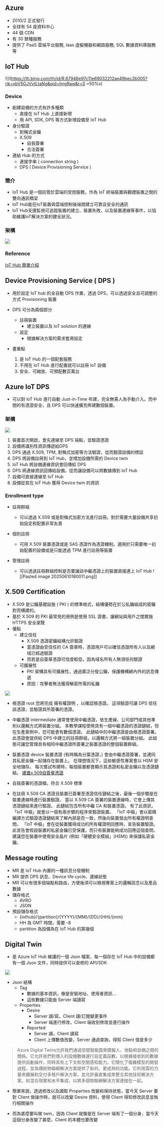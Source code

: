 ## Azure
+ 2010/2 正式發行
+ 全球有 54 座資料中心
+ 44 個 CDN
+ 有 30 餘種服務
+ 提供了 PaaS 雲端平台服務, Iaas 虛擬機器和網路服務, SQL 數據資料庫服務等

## IoT Hub
![](https://th.bing.com/th/id/R.67948e97c11e69032212ae49bec2b005?rik=xbV5GJVvtLtaNg&pid=ImgRaw&r=0 =50%x)

### Device
+ 創建設備的方式有許多種類
    + 直接在 IoT Hub 上直接新增
    + 用 API, SDK, DPS 等方式新增設備至 IoT Hub
+ 身分驗證
    + 對稱式金鑰
    + X.509
        + 自我簽署
        + 合法簽署
+ 連結 Hub 的方式
    + 連接字串 ( connection string )
    + DPS ( Device Provisioning Service )

### 簡介
+ IoT Hub 是一個託管於雲端的受控服務，作為 IoT 終端裝置與觀禮裝置之間的雙向通訊橋梁
+ IoT Hub能在IoT裝置與雲端控制後端間建立可靠且安全的通訊
+ IoT Hub支援監視可追蹤裝置的建立、裝置失敗，以及裝置連線等事件，以協助維護IoT解決方案的健全狀況。

### 架構
![](https://i.imgur.com/u8nxKDK.png)

### Reference
[IoT Hub 簡單介紹](https://hackmd.io/@KurtKoNote/S1pDyou1r#:~:text=%E9%80%B2%E5%85%A5Azure%E5%85%A5%E5%8F%A3%E7%B6%B2%E7%AB%99%EF%BC%8C%E5%88%B0%20IoT%20Hub%E8%A4%87%E8%A3%BD%E8%A6%81%E9%80%A3%E6%8E%A5%E8%A3%9D%E7%BD%AE%E7%9A%84%E5%90%8D%E7%A8%B1%EF%BC%9A%202.%20%E9%80%B2%E5%85%A5IoT%20Hub%EF%BC%8C%E9%BB%9E%E9%81%B8%E5%85%B1%E7%94%A8%E5%AD%98%E5%8F%96%E5%8E%9F%E5%89%87%EF%BC%8C%E9%BB%9E%E9%81%B8%22service%22%EF%BC%8C%E8%A4%87%E8%A3%BD%E9%80%A3%E6%8E%A5%E5%AD%97%E4%B8%B2%EF%BC%9A,3.%20%E9%80%B2%E5%85%A5%22azure-iot-samples-python-masteriot-hubQuickstartsback-end-application%22%20Azure%E7%AF%84%E4%BE%8B%E7%A8%8B%E5%BC%8F%E8%B3%87%E6%96%99%E5%A4%BE%EF%BC%8C%E9%96%8B%E5%95%9F%E7%AF%84%E4%BE%8B%E7%A8%8B%E5%BC%8F%EF%BC%9A%EF%BC%9A%204.%20%E5%A1%AB%E5%85%A5IoT%20Hub%E6%9C%8D%E5%8B%99%E9%80%A3%E6%8E%A5%E5%AD%97%E4%B8%B2%E8%B7%9F%E8%A3%9D%E7%BD%AE%E5%90%8D%E7%A8%B1%EF%BC%9A)

## Device Provisioning Service ( DPS )
+ 用於設定 IoT hub 的全自動 DPS 作業，透過 DPS，可以透過安全且可調整的方式 Provisioning 裝置

+ DPS 可分為兩個部分
    + 註冊裝置
        + 建立裝置以及 IoT solution 的連線
    + 設定
        + 根據解決方案的需求套用設定

+ 畫重點
    1. 是 IoT Hub 的一個配套服務
    2. 不用在 IoT Hub 進行配置就可以註冊 IoT 設備
    3. 安全、可縮放、可預配數百萬台


## Azure IoT DPS
+ 可以對 IoT Hub 進行自動 Just-in-Time 布建，完全無需人為手動介入。而中間的有憑證安全，且 DPS 可以快速擴充佈建數個裝置。

### 架構

![](https://learn.microsoft.com/zh-tw/azure/iot-dps/media/about-iot-dps/dps-provisioning-flow.png)

1. 裝置首次開啟，會先連線至 DPS 端點，並驗證憑證
2. 設備將識別性資訊傳遞給DPS
3. DPS 通過 X.509, TPM, 對稱式加密等方法驗證，從而驗證設備的標誌
4. DPS 將設備註冊到 IoT Hub，並增加設備所需的 Device twin
5. IoT Hub 將設備連線資訊會回傳給 DPS
6. DPS 將連線資訊回傳給設備，從而讓設備可以將數據傳到 IoT Hub
7. 設備可直接連線至 IoT Hub
8. 設備從其在 IoT Hub 獲得 Device twin 的資訊

### Enrollment type
+ 註冊群組
    + 可以透過 X.509 或是對稱式加密方法進行註冊。對於需要大量設備共享初始設定和配置非常友善
+ 個別註冊
    + 可用 X.509 裝置憑證或是 SAS 憑證作為憑證機制。適用於只需要唯一初始配置的設備或是只能透過 TPM 進行註冊等裝置

+ 管理註冊
    + 可以透過註冊群組控制是否要讓該中繼憑證上的裝置直接連上 IoT Hub
![[Pasted image 20250610180011.png]]


## X.509 Certification

+ X.509 是公鑰基礎設施 ( PKI ) 的標準格式，結構優勢在於公私鑰組成的密鑰對而構建的。
+ 基於 X.509 的 PKI 最常見的用例是使用 SSL 證書，讓網站與用戶之間實施 HTTPS 安全瀏覽
+ 優點
    + 建立信任
        + X.509 憑證密鑰結構允許驗證
        + 當憑證由受信任的 CA 簽章時，憑證用戶可以確信憑證所有人以及網域已經過驗證
        + 而若是自簽章憑證可信度較低，因為域名所有人無須任何驗證
    + 可擴展性
        + PKI 架構具有可擴展性，通過廣泛分發公鑰，保護機構網內外的訊息傳遞
        + 原因：攻擊者無法獲得解密所需的私鑰

![](https://learn.microsoft.com/zh-tw/azure/iot-dps/media/tutorial-custom-hsm-enrollment-group-x509/example-device-cert-chain.png)

+ 根憑證 root
您將完成 擁有權證明 ，以確認根憑證。 這項驗證可讓 DPS 信任該憑證，並驗證其所簽署的憑證。

+ 中繼憑證 intermediate
通常會使用中繼憑證，依生產線、公司部門或其他準則以邏輯方式將裝置分組。 本教學課程使用具有一個中繼憑證的憑證鏈結，但在生產案例中，您可能會有數個憑證。 此鏈結中的中繼憑證是由根憑證簽署。 此憑證會提供給 DPS 中建立的註冊群組，以邏輯方式將一組裝置分組。 此組態可讓您管理具有相同中繼憑證所簽署之裝置憑證的整個裝置群組。

+ 裝置憑證 device
裝置憑證 (有時稱為分葉憑證，) 會由中繼憑證簽署，並連同其私密金鑰一起儲存在裝置上。 在理想情況下，這些敏感性專案會以 HSM 安全地儲存。 每次嘗試布建時，每個裝置都會顯示其憑證和私密金鑰以及憑證鏈結。
[建置x.509自簽章憑證](https://learn.microsoft.com/zh-tw/azure/iot-dps/tutorial-custom-hsm-enrollment-group-x509?tabs=windows&pivots=programming-language-python )

+ 自我簽署的憑證檔，符合 X.509 標準
+ 在註冊 X.509 CA 憑證且裝置已簽署至憑證信任鏈結之後，最後一個步驟是在裝置連線時進行裝置驗證。 當以 X.509 CA 簽署的裝置連線時，它會上傳其憑證鏈結來進行驗證。 此鏈結包含所有中繼 CA 和裝置憑證。 有了此資訊，「IoT 中樞」就會以一個有兩步驟的程序來驗證裝置。 「IoT 中樞」會以密碼編譯方式驗證憑證鏈結來了解內部是否一致，然後向裝置發出所有權證明查問。 「IoT 中樞」會在從裝置獲得成功的所有權證明回應時，宣告裝置驗證。 此宣告會假設裝置的私密金鑰已受保護，而只有裝置能夠成功回應這個查問。 建議您在裝置中使用安全晶片 (例如「硬體安全模組」(HSM)) 來保護私密金鑰。
## Message routing
+ MR 是 IoT Hub 內置的一種訊息分發機制
+ MR 提供 DPS 訊息、Device life cycle、連線狀態
+ MR 可以有很多個端點和路由，方便後須可以檢視專案上的邏輯該念以及產品數據
+ 儲存格式
    + AVRO
    + JSON
+ 預設儲存格式
    + {iothub}/{partition}/{YYYY}/{MM}/{DD}/{HH}/{mm}
    + HH 為 GMT 時間，需要 -8
    + partition 為設備為在 IoT Hub 的第幾個


## Digital Twin
+ 是 Azure IoT Hub 維護的一個 Json 檔案，每一個存在 IoT Hub 中的設備都有一個 Json 文件，同時提供可以查修的 API/SDK

![](https://learn.microsoft.com/zh-tw/azure/iot-hub/media/iot-hub-devguide-device-twins/twin.png)

+ Json 結構
    + Tag
        + 數據的基本資訊，像是安裝地址、使用者資訊...
        + 這些數據只能由 Server 端讀寫
    + Properties
        + Desire
            + Server 讀/寫，Client 讀/訂閱變更事件
            + Server 端進行修改，Client 端收到修改並進行操作
        + Reported
            + Server 讀，Client 讀寫
            + Client 上傳數值改變，Server 通過查詢，得知 Client 值是多少

>Azure Digital Twins允許我們通過空間智能圖來模擬人、地點和設備之間的關係。它允許我們對傳入的設備數據運行自定義函數，以根據接收到的數據提供自動操作，同時具有上下文和空間感知能力。它簡化了複雜模型的開發過程，並為傳統物聯網解決方案提供了新的、更成熟的功能。它利用雲的力量來擴展和交付多租戶解決方案，並允許垂直集成來整合其他技術解決方案，如混合現實和水平集成，以將多個物聯網解決方案連接在一起。

+ 簡單來說，透過修改以及讀取 Properties 改變和保持狀態，當今天 Server 要對 Client 做操作時，就可以改變 Desire 資料，使得 Client 得知修改訊息並執行相關操作

+ 而為甚麼要叫做 twin，因為 Client 就像是在 Server 端有了一個分身，當今天這個分身改變了甚麼，Client 的本體也要改變


